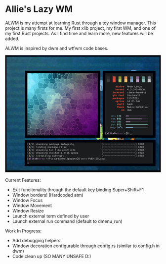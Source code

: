 # Allie's Lazy WM

ALWM is my attempt at learning Rust through a toy window manager. This project is many firsts for me. My first xlib project, my first WM, and one of my first Rust projects. As I find time and learn more, new features will be added.

ALWM is inspired by dwm and wtfwm code bases.

![screen shot](alwm.png?raw=true)

Current Features:
* Exit funcitonality through the default key binding Super+Shift+F1
* Window borders! (Hardcoded atm)
* Window Focus
* Window Movement
* Window Resize
* Launch external term defined by user
* Launch external run command (default to dmenu_run)

Work In Progress:
* Add debugging helpers
* Window decoration configurable through config.rs (similar to config.h in dwm)
* Code clean up (SO MANY UNSAFE D:)
